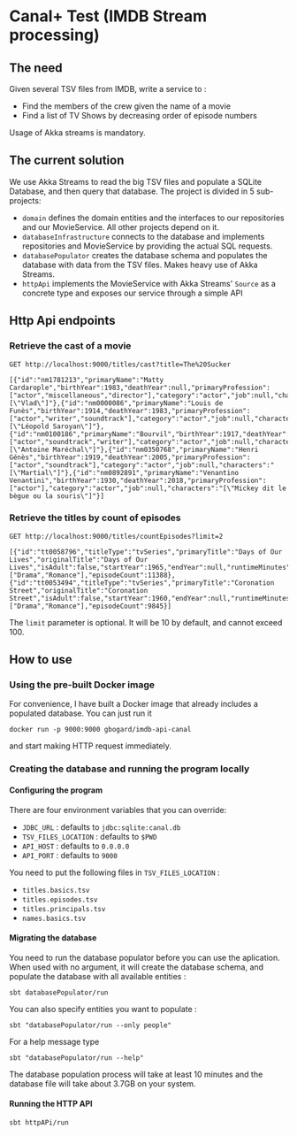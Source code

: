 # Canal+ Test (IMDB Stream processing)

## The need 

Given several TSV files from IMDB, write a service to :
  - Find the members of the crew given the name of a movie
  - Find a list of TV Shows by decreasing order of episode numbers
  
Usage of Akka streams is mandatory.

## The current solution

We use Akka Streams to read the big TSV files and populate a SQLite Database, and then query that database.
The project is divided in 5 sub-projects:
- `domain` defines the domain entities and the interfaces to our repositories and our MovieService. All other
projects depend on it.
- `databaseInfrastructure` connects to the database and implements repositories and MovieService by providing
the actual SQL requests.
- `databasePopulator` creates the database schema and populates the database with data from the TSV files. Makes
heavy use of Akka Streams.
- `httpApi` implements the MovieService with Akka Streams' `Source` as a concrete type and exposes our service through a simple API
    
## Http Api endpoints

### Retrieve the cast of a movie

```
GET http://localhost:9000/titles/cast?title=The%20Sucker
```

```
[{"id":"nm1781213","primaryName":"Matty Cardarople","birthYear":1983,"deathYear":null,"primaryProfession":["actor","miscellaneous","director"],"category":"actor","job":null,"characters":"[\"Vlad\"]"},{"id":"nm0000086","primaryName":"Louis de Funès","birthYear":1914,"deathYear":1983,"primaryProfession":["actor","writer","soundtrack"],"category":"actor","job":null,"characters":"[\"Léopold Saroyan\"]"},{"id":"nm0100186","primaryName":"Bourvil","birthYear":1917,"deathYear":1970,"primaryProfession":["actor","soundtrack","writer"],"category":"actor","job":null,"characters":"[\"Antoine Maréchal\"]"},{"id":"nm0350768","primaryName":"Henri Génès","birthYear":1919,"deathYear":2005,"primaryProfession":["actor","soundtrack"],"category":"actor","job":null,"characters":"[\"Martial\"]"},{"id":"nm0892891","primaryName":"Venantino Venantini","birthYear":1930,"deathYear":2018,"primaryProfession":["actor"],"category":"actor","job":null,"characters":"[\"Mickey dit le bègue ou la souris\"]"}]
```

### Retrieve the titles by count of episodes

```
GET http://localhost:9000/titles/countEpisodes?limit=2
```

```
[{"id":"tt0058796","titleType":"tvSeries","primaryTitle":"Days of Our Lives","originalTitle":"Days of Our Lives","isAdult":false,"startYear":1965,"endYear":null,"runtimeMinutes":60,"genres":["Drama","Romance"],"episodeCount":11388},{"id":"tt0053494","titleType":"tvSeries","primaryTitle":"Coronation Street","originalTitle":"Coronation Street","isAdult":false,"startYear":1960,"endYear":null,"runtimeMinutes":30,"genres":["Drama","Romance"],"episodeCount":9845}]
```

The `limit` parameter is optional. It will be 10 by default, and cannot exceed 100.

## How to use

### Using the pre-built Docker image

For convenience, I have built a Docker image that already includes a populated database. You can just run it

```
docker run -p 9000:9000 gbogard/imdb-api-canal
```

and start making HTTP request immediately.

### Creating the database and running the program locally

#### Configuring the program

There are four environment variables that you can override:

- `JDBC_URL` : defaults to `jdbc:sqlite:canal.db`
- `TSV_FILES_LOCATION` : defaults to `$PWD`
- `API_HOST` : defaults to `0.0.0.0`
- `API_PORT` : defaults to `9000`

You need to put the following files in `TSV_FILES_LOCATION` :

- `titles.basics.tsv`
- `titles.episodes.tsv`
- `titles.principals.tsv`
- `names.basics.tsv`

#### Migrating the database

You need to run the database populator before you can use the aplication. When used with no argument,
it will create the database schema, and populate the database with all available entities :

```
sbt databasePopulator/run
```

You can also specify entities you want to populate :

```
sbt "databasePopulator/run --only people"
```

For a help message type

```
sbt "databasePopulator/run --help"
```

The database population process will take at least 10 minutes and the database file will take about 3.7GB on your system.

#### Running the HTTP API

```
sbt httpAPi/run
```

